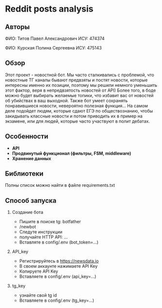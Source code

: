 # Reddit posts analysis

## Авторы
ФИО: Титов Павел Александрович
ИСУ: 474374

ФИО: Курская Полина Сергеевна
ИСУ: 475143

## Обзор
Этот проект - новостной бот. Мы часто сталкивались с проблемой, что новостные ТГ каналы бывают предвзяты и постят новости, которые интересны именно их позиции, поэтому мы решили немного уменьшить этот фактор, веря в непредвзятость новостей от API) Более того, в боде можно будет выбирать желаемые топики, что избавит вас от новостей об убийствах в ваш выходной. Также бот умеет сохранять понравившиеся новости, невероятно полезная функция... На самом деле подойдет людям, которые сдают ЕГЭ по обществознанию, чтобы закидывать классные новости и потом приводить их в пример на экзамене, или для людей, которые часто участвуют в полит дебатах.
## Особенности
- **API**
- **Продвинутый функционал (фильтры, FSM, middleware)**
- **Хранение данных**
## Библиотеки

Полны список можно найти в файле requirements.txt

## Способ запуска
1) Cоздание бота
    - Пишите в поиске tg: botfather
    - /newbot
    - Следуте инструкции
    - получайте HTTP API: ...
    - Вставляте в config/.env (bot_token=...)

2) API_key
    - Регистрируйтесь в https://newsdata.io
    - В своем аккаунте нажимаете API Key
    - Копируете API Key
    - Вставляете в config/.env (api_key=...)

3) tg_key
   - узнайте свой tg id
   - Вставляете в config/.env (tg_key=...)
